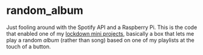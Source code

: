 # random_album

Just fooling around with the Spotify API and a Raspberry Pi. This is the code that enabled one of
my [lockdown mini projects](https://gothick.org.uk/2020/05/31/long-form-lockdown-project-a-random-album-player/),
basically a box that lets me play a random *album* (rather than song) based on one of my playlists at the touch
of a button.
